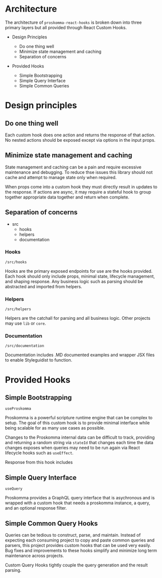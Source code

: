 # Architecture

The architecture of `proskomma-react-hooks` is broken down into three primary layers but all provided through React Custom Hooks.

- Design Principles
  - Do one thing well
  - Minimize state management and caching
  - Separation of concerns

- Provided Hooks
  - Simple Bootstrapping
  - Simple Query Interface
  - Simple Common Queries

# Design principles

## Do one thing well

Each custom hook does one action and returns the response of that action. No nested actions should be exposed except via options in the input props.

## Minimize state management and caching

State management and caching can be a pain and require excessive maintenance and debugging. To reduce thse issues this library should not cache and attempt to manage state only when required.

When props come into a custom hook they must directly result in updates to the response. If actions are async, it may require a stateful hook to group together appropriate data together and return when complete.

## Separation of concerns

- src
  - hooks
  - helpers
  - documentation

### Hooks
`/src/hooks`

Hooks are the primary exposed endpoints for use are the hooks provided. Each hook should only include props, minimal state, lifecycle management, and shaping response. Any business logic such as parsing should be abstracted and imported from helpers.

### Helpers
`/src/helpers`

Helpers are the catchall for parsing and all business logic. Other projects may use `lib` or `core`.

### Documentation
`/src/documentation`

Documentation includes .MD documented examples and wrapper JSX files to enable Styleguidist to function.


# Provided Hooks

## Simple Bootstrapping
`useProskomma`

Proskomma is a powerful scripture runtime engine that can be complex to setup. The goal of this custom hook is to provide minimal interface while being scalable for as many use cases as possible.

Changes to the Proskomma internal data can be difficult to track, providing and returning a random string via `stateId` that changes each time the data changes exposes when queries may need to be run again via React lifecycle hooks such as `useEffect`.

Response from this hook includes 

## Simple Query Interface
`useQuery`

Proskomma provides a GraphQL query interface that is asychronous and is wrapped with a custom hook that needs a proskomma instance, a query, and an optional response filter.

## Simple Common Query Hooks

Queries can be tedious to construct, parse, and maintain. Instead of expecting each consuming project to copy and paste common queries and parsers, this project provides custom hooks that can be used very easily. Bug fixes and improvements to these hooks simplify and minimize long term maintenance across projects.

Custom Query Hooks tightly couple the query generation and the result parsing.

